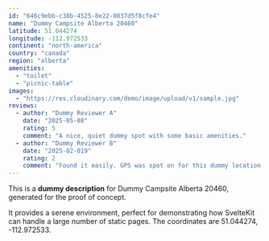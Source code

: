 ```yaml
---
id: "646c9ebb-c38b-4525-8e22-0837d5f8cfe4"
name: "Dummy Campsite Alberta 20460"
latitude: 51.044274
longitude: -112.972533
continent: "north-america"
country: "canada"
region: "alberta"
amenities:
  - "toilet"
  - "picnic-table"
images:
  - "https://res.cloudinary.com/demo/image/upload/v1/sample.jpg"
reviews:
  - author: "Dummy Reviewer A"
    date: "2025-05-08"
    rating: 5
    comment: "A nice, quiet dummy spot with some basic amenities."
  - author: "Dummy Reviewer B"
    date: "2025-02-019"
    rating: 2
    comment: "Found it easily. GPS was spot on for this dummy location."
---
```


This is a **dummy description** for Dummy Campsite Alberta 20460, generated for the proof of concept.

It provides a serene environment, perfect for demonstrating how SvelteKit can handle a large number of static pages. The coordinates are 51.044274, -112.972533.
